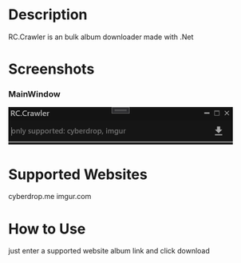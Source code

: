 # Description
RC.Crawler is an bulk album downloader made with .Net

# Screenshots
### MainWindow
![MainWindow](/docs/images/MainWindow.png)

# Supported Websites
cyberdrop.me
imgur.com

# How to Use
just enter a supported website album link and click download
